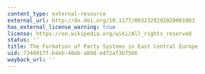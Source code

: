 ```yaml
---
content_type: external-resource
external_url: http://dx.doi.org/10.1177/0032329292020001003
has_external_license_warning: true
license: https://en.wikipedia.org/wiki/All_rights_reserved
status: ''
title: The Formation of Party Systems in East Central Europe
uid: 7344017f-b4eb-40ab-a89d-e4f2af3b7566
wayback_url: ''
---
```

